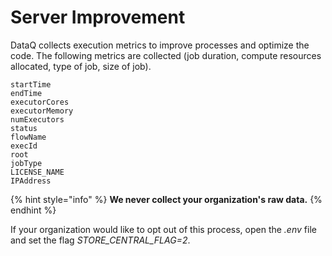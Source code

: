 # Server Improvement

DataQ collects execution metrics to improve processes and optimize the code. The following metrics are collected \(job duration, compute resources allocated, type of job, size of job\). 

```text
startTime
endTime
executorCores
executorMemory
numExecutors
status
flowName
execId
root
jobType
LICENSE_NAME
IPAddress
```

{% hint style="info" %}
**We never collect your organization's raw data.** 
{% endhint %}

If your organization would like to opt out of this process, open the _.env_ file and set the flag _STORE\_CENTRAL\_FLAG=2_.

